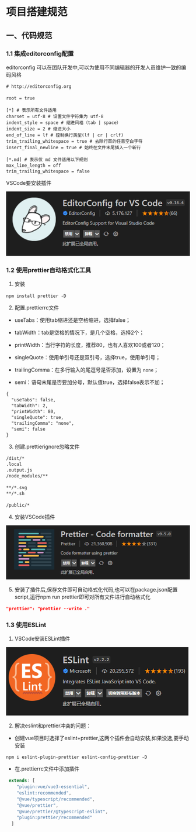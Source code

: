 # 项目搭建规范

## 一、代码规范

### 1.1 集成editorconfig配置

editorconfig 可以在团队开发中,可以为使用不同编辑器的开发人员维护一致的编码风格

```.editorconfig
# http://editorconfig.org

root = true

[*] # 表示所有文件适用
charset = utf-8 # 设置文件字符集为 utf-8
indent_style = space # 缩进风格（tab | space）
indent_size = 2 # 缩进大小
end_of_line = lf # 控制换行类型(lf | cr | crlf)
trim_trailing_whitespace = true # 去除行首的任意空白字符
insert_final_newline = true # 始终在文件末尾插入一个新行

[*.md] # 表示仅 md 文件适用以下规则
max_line_length = off
trim_trailing_whitespace = false
```

VSCode要安装插件

![](https://raw.githubusercontent.com/150098399/img/main/img/202205290026152.png) 

### 1.2 使用prettier自动格式化工具

1. 安装

```npm install prettier -D```

2. 配置.prettierrc文件

+ useTabs：使用tab缩进还是空格缩进，选择false；

+ tabWidth：tab是空格的情况下，是几个空格，选择2个；

+ printWidth：当行字符的长度，推荐80，也有人喜欢100或者120；

+ singleQuote：使用单引号还是双引号，选择true，使用单引号；

+ trailingComma：在多行输入的尾逗号是否添加，设置为 `none`；

+ semi：语句末尾是否要加分号，默认值true，选择false表示不加；

```.prettierrc
{
  "useTabs": false,
  "tabWidth": 2,
  "printWidth": 80,
  "singleQuote": true,
  "trailingComma": "none",
  "semi": false
}
```

3. 创建.prettierignore忽略文件

```.prettierignore
/dist/*
.local
.output.js
/node_modules/**

**/*.svg
**/*.sh

/public/*
```

4. 安装VSCode插件

![](https://raw.githubusercontent.com/150098399/img/main/img/202205290037563.png) 

5. 安装了插件后,保存文件即可自动格式化代码,也可以在package.json配置script,运行npm run prettier即可对所有文件进行自动格式化

```package.json
"prettier": "prettier --write ."
```

### 1.3 使用ESLint

1. VSCode安装ESLint插件

![](https://raw.githubusercontent.com/150098399/img/main/img/202205291139163.png) 

2. 解决eslint和prettier冲突的问题：

+ 创建vue项目时选择了eslint+prettier,这两个插件会自动安装,如果没选,要手动安装

```shell
npm i eslint-plugin-prettier eslint-config-prettier -D
```

+ 在.prettierrc文件中添加插件

```js
 extends: [
    "plugin:vue/vue3-essential",
    "eslint:recommended",
    "@vue/typescript/recommended",
    "@vue/prettier",
    "@vue/prettier/@typescript-eslint",
    "plugin:prettier/recommended"
  ]
```













